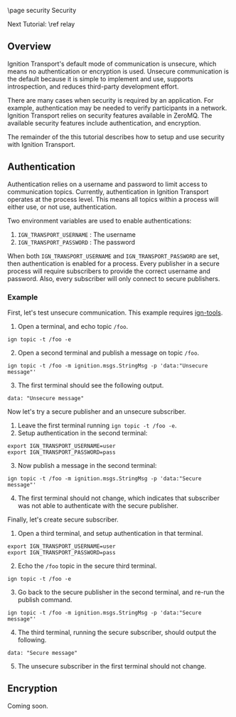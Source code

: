 \page security Security

Next Tutorial: \ref relay

## Overview

Ignition Transport's default mode of communication is unsecure, which means
no authentication or encryption is used. Unsecure communication is the
default because it is simple to implement and use, supports introspection,
and reduces third-party development effort.

There are many cases when security is required by an application. For
example, authentication may be needed to verify participants in a network.
Ignition Transport relies on security features available in ZeroMQ. The
available security features include authentication, and encryption.  

The remainder of the this tutorial describes how to setup and use security
with Ignition Transport.

## Authentication

Authentication relies on a username and password to limit access to
communication topics. Currently, authentication in Ignition Transport
operates at the process level. This means all topics within a process will
either use, or not use, authentication.

Two environment variables are used to enable authentications:

1. `IGN_TRANSPORT_USERNAME` : The username 
2. `IGN_TRANSPORT_PASSWORD` : The password 

When both `IGN_TRANSPORT_USERNAME` and `IGN_TRANSPORT_PASSWORD` are set,
then authentication is enabled for a process. Every publisher in a secure
process will require subscribers to provide the correct username and
password. Also, every subscriber will only connect to secure publishers. 

### Example

First, let's test unsecure communication. This example requires
[ign-tools](https://bitbucket.org/ignitionrobotics/ign-tools).

1. Open a terminal, and echo topic `/foo`.
```
ign topic -t /foo -e
```
2. Open a second terminal and publish a message on topic `/foo`.
```
ign topic -t /foo -m ignition.msgs.StringMsg -p 'data:"Unsecure message"'
```
3. The first terminal should see the following output.
```
data: "Unsecure message"
```

Now let's try a secure publisher and an unsecure subscriber.

1. Leave the first terminal running `ign topic -t /foo -e`.
2. Setup authentication in the second terminal:
```
export IGN_TRANSPORT_USERNAME=user
export IGN_TRANSPORT_PASSWORD=pass
```
3. Now publish a message in the second terminal:
```
ign topic -t /foo -m ignition.msgs.StringMsg -p 'data:"Secure message"'
```
4. The first terminal should not change, which indicates that subscriber was
   not able to authenticate with the secure publisher.

Finally, let's create secure subscriber.

1. Open a third terminal, and setup authentication in that terminal.
```
export IGN_TRANSPORT_USERNAME=user
export IGN_TRANSPORT_PASSWORD=pass
```
2. Echo the `/foo` topic in the secure third terminal.
```
ign topic -t /foo -e
```
3. Go back to the secure publisher in the second terminal, and re-run the
   publish command.
```
ign topic -t /foo -m ignition.msgs.StringMsg -p 'data:"Secure message"'
```
4. The third terminal, running the secure subscriber, should output the
   following.
```
data: "Secure message"
```
5. The unsecure subscriber in the first terminal should not change.

## Encryption

Coming soon.
